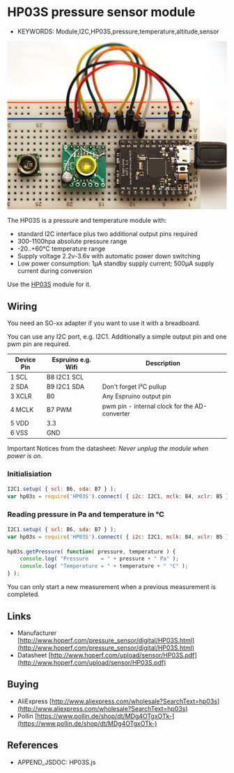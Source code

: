 <!--- Copyright (c) 2016 Luwar. See the file LICENSE for copying permission. -->
HP03S pressure sensor module
============================

* KEYWORDS: Module,I2C,HP03S,pressure,temperature,altitude,sensor

![HP03S](HP03S/hp03s_breadboard.jpeg)

The HP03S is a pressure and temperature module with:

* standard I2C interface plus two additional output pins required
* 300-1100hpa absolute pressure range
* -20..+60°C temperature range
* Supply voltage 2.2v-3.6v with automatic power down switching
* Low power consumption: 1µA standby supply current; 500µA supply current during conversion

Use the [HP03S](/modules/HP03S.js) module for it.


Wiring
------

You need an SO-xx adapter if you want to use it with a breadboard.

You can use any I2C port, e.g. I2C1. Additionally a simple output pin and one pwm pin are required.

| Device Pin | Espruino e.g. Wifi | Description
| ---------- | ------------------ | --------------------------------------------- |
| 1 SCL      | B8 I2C1 SCL        |                                               |
| 2 SDA      | B9 I2C1 SDA        | Don\'t forget I²C pullup                      |
| 3 XCLR     | B0                 | Any Espruino output pin                       |
| 4 MCLK     | B7 PWM             | pwm pin - internal clock for the AD-converter |
| 5 VDD      | 3.3                |                                               |
| 6 VSS      | GND                |                                               |

Important Notices from the datasheet: *Never unplug the module when power is on.*


### Initialisiation

```JavaScript
I2C1.setup( { scl: B6, sda: B7 } );
var hp03s = require('HP03S').connect( { i2c: I2C1, mclk: B4, xclr: B5 } );
```


### Reading pressure in Pa and temperature in °C

```JavaScript
I2C1.setup( { scl: B6, sda: B7 } );
var hp03s = require('HP03S').connect( { i2c: I2C1, mclk: B4, xclr: B5 } );

hp03s.getPressure( function( pressure, temperature ) {
    console.log( "Pressure    = " + pressure + " Pa" ); 
    console.log( "Temperature = " + temperature + " °C" ); 
} );
```

You can only start a new measurement when a previous measurement is completed.


Links
-----
* Manufacturer [http://www.hoperf.com/pressure_sensor/digital/HP03S.html](http://www.hoperf.com/pressure_sensor/digital/HP03S.html)
* Datasheet [http://www.hoperf.com/upload/sensor/HP03S.pdf](http://www.hoperf.com/upload/sensor/HP03S.pdf)


Buying
------
* AliExpress [http://www.aliexpress.com/wholesale?SearchText=hp03s](http://www.aliexpress.com/wholesale?SearchText=hp03s)
* Pollin [https://www.pollin.de/shop/dt/MDg4OTgxOTk-](https://www.pollin.de/shop/dt/MDg4OTgxOTk-)


References
----------

* APPEND_JSDOC: HP03S.js
